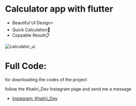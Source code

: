 # Calculator app with flutter
- Beautiful UI Design⭐
- Quick Calculation🚀
- Copyable Result📋

![calculator_ui](https://appsbydev.chbk.run/api/files/5mcd64cn9lcnrwv/0l4g53u86odym61/calculator_0vPM2uACLF.png)

# Full Code:
for downloading the codes of the project 

follow the Khatiri_Dev Instagram page and send me a message

- [Instagram: Khatiri_Dev](https://www.instagram.com/khatiri_dev)
